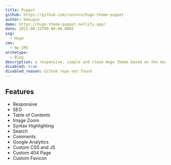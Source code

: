 ```yaml
---
title: Puppet
github: https://github.com/roninro/hugo-theme-puppet
author: bdougie
demo: https://hugo-theme-puppet.netlify.app/
date: 2022-08-25T00:00:00.000Z
ssg:
  - Hugo
cms:
  - No CMS
archetype:
  - Blog
description: a responsive, simple and clean Hugo theme based on the Huxblog Jekyll theme
disabled: true
disabled_reason: Github repo not found
---
```


## Features

* Responsive
* SEO
* Table of Contents
* Image Zoom
* Syntax Highlighting
* Search
* Comments
* Google Analytics
* Custom CSS and JS
* Custom 404 Page
* Custom Favicon
